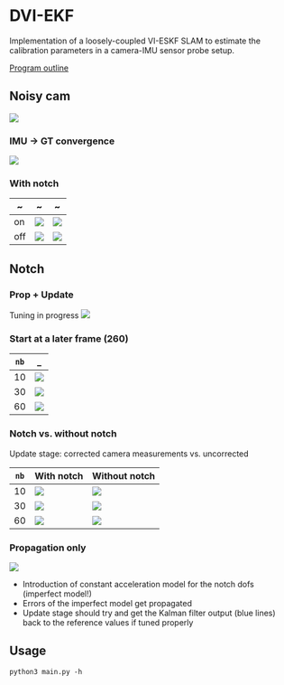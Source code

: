 # DVI-EKF
Implementation of a loosely-coupled VI-ESKF SLAM to estimate
the calibration parameters in a camera-IMU sensor probe setup.

[Program outline](https://www.evernote.com/l/AeQSiL2U6txCWbgNAi1G9mUtWune-gjHNlU/)

## Noisy cam
![](img/cam_gt_noisy.png)

### IMU -> GT convergence
![](img/pc0.5.png)

### With notch
~ | ~ | ~
--- | --- | ---
on | ![](img/rc0.5.png) | ![](img/rc0.5_t1.png)
off | ![](img/rc0.5_off.png) | ![](img/rc0.5_t1_off.png)


## Notch
### Prop + Update
Tuning in progress
![](img/tuning.png)

### Start at a later frame (260)
`nb`| _  
--- | ---
10 | ![](img/start_260.png)
30 | ![](img/start_260_nb_30.png)
60 | ![](img/start_260_nb_60.png)

### Notch vs. without notch
Update stage: corrected camera measurements vs. uncorrected

`nb` | With notch | Without notch
-- | -- | --
10 | ![](img/tuning.png) | ![](img/nb_10_uncorrected.png)
30 | ![](img/nb_30_corrected.png) | ![](img/nb_30_uncorrected.png)
60 | ![](img/nb_60_corrected.png) | ![](img/nb_60_uncorrected.png)

### Propagation only  
![](img/notchest_prop_only.png)

* Introduction of constant acceleration model for the notch dofs (imperfect model!)
* Errors of the imperfect model get propagated
* Update stage should try and get the Kalman filter output (blue lines) back to the reference values
    if tuned properly

## Usage
```
python3 main.py -h
```
